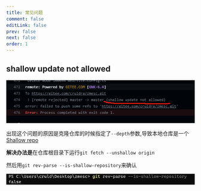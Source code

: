 ```yaml
---
title: 常见问题
comment: false
editLink: false
prev: false
next: false
order: 1
---
```

 
## shallow update not allowed

![](./assets%2Fimg.png)

出现这个问题的原因是克隆仓库的时候指定了``--depth``参数,导致本地仓库是一个[Shallow repo](./仓库(repository).md#什么是-shallow-repo)

**解决办法是**在仓库根目录下运行``git fetch --unshallow origin``

然后用``git rev-parse --is-shallow-repository``来确认

![](assets%2Fimg_1.png)
